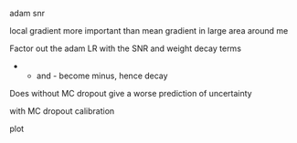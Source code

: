 adam snr

local gradient more important than mean gradient in large area around me

Factor out the adam LR with the SNR and weight decay terms
+ + and - become minus, hence decay

Does without MC dropout give a worse prediction of uncertainty

with MC dropout calibration 

plot 
